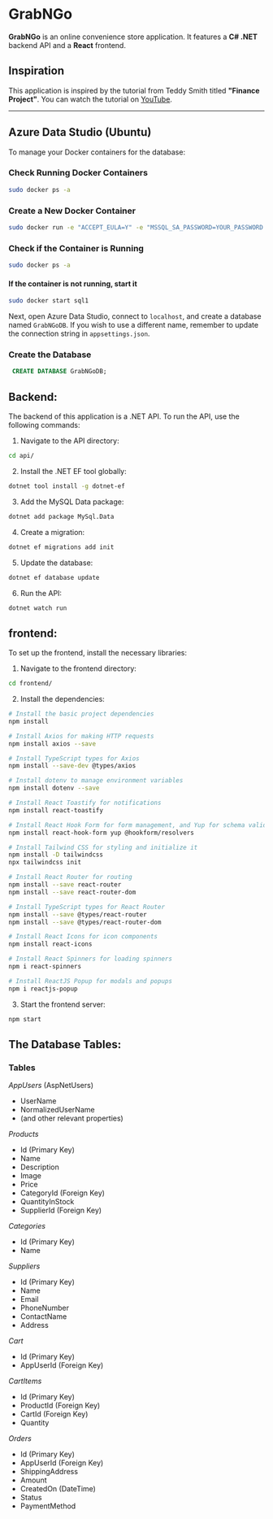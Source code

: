 # GrabNGo

**GrabNGo** is an online convenience store application. It features a **C# .NET** backend API and a **React** frontend.

## Inspiration

This application is inspired by the tutorial from Teddy Smith titled **"Finance Project"**. You can watch the tutorial on [YouTube](https://youtu.be/XSLm9PHnkxI?si=nzB360_g7GmGd1b0).

---

## Azure Data Studio (Ubuntu)

To manage your Docker containers for the database:

### Check Running Docker Containers
```bash
sudo docker ps -a
```
### Create a New Docker Container
```bash
sudo docker run -e "ACCEPT_EULA=Y" -e "MSSQL_SA_PASSWORD=YOUR_PASSWORD!" -p 1433:1433 --name sql1 --hostname sql1 -d mcr.microsoft.com/mssql/server:2022-latest
```
### Check if the Container is Running
```bash
sudo docker ps -a
```
#### If the container is not running, start it
```bash
sudo docker start sql1
```
Next, open Azure Data Studio, connect to `localhost`, and create a database named `GrabNGoDB`. If you wish to use a different name, remember to update the connection string in `appsettings.json`.

### Create the Database
```sql
 CREATE DATABASE GrabNGoDB;
```

## Backend:
The backend of this application is a .NET API. To run the API, use the following commands:
1. Navigate to the API directory:
```bash
cd api/
```
2. Install the .NET EF tool globally:
```bash
dotnet tool install -g dotnet-ef
```
3. Add the MySQL Data package:
```bash
dotnet add package MySql.Data
```
4. Create a migration:
```bash
dotnet ef migrations add init
```
5. Update the database:
```bash
dotnet ef database update
```
6. Run the API:
```bash
dotnet watch run
```

## frontend: 
To set up the frontend, install the necessary libraries:
1. Navigate to the frontend directory:
```bash
cd frontend/
```

2. Install the dependencies:
```bash
# Install the basic project dependencies
npm install

# Install Axios for making HTTP requests
npm install axios --save

# Install TypeScript types for Axios
npm install --save-dev @types/axios

# Install dotenv to manage environment variables
npm install dotenv --save

# Install React Toastify for notifications
npm install react-toastify

# Install React Hook Form for form management, and Yup for schema validation
npm install react-hook-form yup @hookform/resolvers

# Install Tailwind CSS for styling and initialize it
npm install -D tailwindcss
npx tailwindcss init

# Install React Router for routing
npm install --save react-router
npm install --save react-router-dom

# Install TypeScript types for React Router
npm install --save @types/react-router
npm install --save @types/react-router-dom

# Install React Icons for icon components
npm install react-icons

# Install React Spinners for loading spinners
npm i react-spinners

# Install ReactJS Popup for modals and popups
npm i reactjs-popup

```

3. Start the frontend server:
```bash
npm start
```

## The Database Tables:
### Tables

*AppUsers* (AspNetUsers)
- UserName
- NormalizedUserName
- (and other relevant properties)

*Products*
- Id (Primary Key)
- Name
- Description
- Image
- Price
- CategoryId (Foreign Key)
- QuantityInStock
- SupplierId (Foreign Key)

*Categories*
- Id (Primary Key)
- Name

*Suppliers*
- Id (Primary Key)
- Name
- Email
- PhoneNumber
- ContactName
- Address

*Cart*
- Id (Primary Key)
- AppUserId (Foreign Key)

*CartItems*
- Id (Primary Key)
- ProductId (Foreign Key)
- CartId (Foreign Key)
- Quantity

*Orders*
- Id (Primary Key)
- AppUserId (Foreign Key)
- ShippingAddress
- Amount
- CreatedOn (DateTime)
- Status
- PaymentMethod
